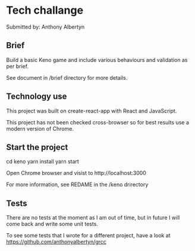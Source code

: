 # Tech challange

Submitted by: Anthony Albertyn

## Brief

Build a basic Keno game and include various behaviours
and validation as per brief.

See document in /brief directory for more details.

## Technology use

This project was built on create-react-app with React and JavaScript.

This project has not been checked cross-browser so for best
results use a modern version of Chrome.

## Start the project

cd keno
yarn install
yarn start

Open Chrome browser and visist to http://localhost:3000

For more information, see REDAME in the /keno drirectory

## Tests

There are no tests at the moment as I am out of time, but
in future I will come back and write some unit tests.

To see some tests that I wrote for a different project,
have a look at https://github.com/anthonyalbertyn/grcc
